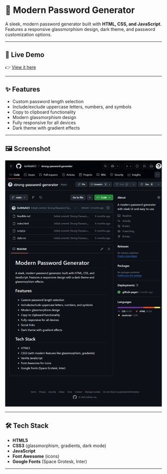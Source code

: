 # 🔐 Modern Password Generator

A sleek, modern password generator built with **HTML, CSS, and JavaScript**.  
Features a responsive glassmorphism design, dark theme, and password customization options.

---

## 🚀 Live Demo
👉 [View it here](https://itxaman23.github.io/strong-password-generator/)  

---

## ✨ Features
- Custom password length selection
- Include/exclude uppercase letters, numbers, and symbols
- Copy to clipboard functionality
- Modern glassmorphism design
- Fully responsive for all devices
- Dark theme with gradient effects

---

## 🖼️ Screenshot
<img src="./assets/PassPuzzle.png" alt="App Screenshot" width="720" /> 

---

## 🛠 Tech Stack
- **HTML5**
- **CSS3** (glassmorphism, gradients, dark mode)
- **JavaScript**
- **Font Awesome** (icons)
- **Google Fonts** (Space Grotesk, Inter)

---
